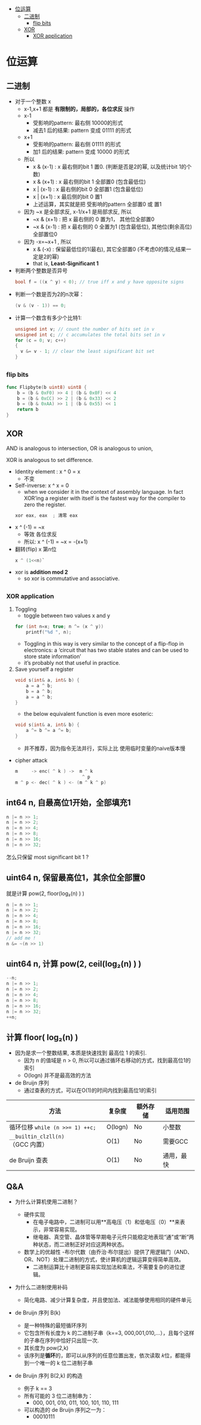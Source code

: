[](...menustart)

- [位运算](#c04f8667013a3097bf12e98e424a915b)
    - [二进制](#6168fb08fe64663a502a132c5589b73d)
        - [flip bits](#bf94eee92531fcf0a63c55eddb6a558c)
    - [XOR](#97675eb3f268048604dc5155511a2a4d)
        - [XOR application](#cc352fea6e400fa736030527056c3fc2)

[](...menuend)


<h2 id="c04f8667013a3097bf12e98e424a915b"></h2>

# 位运算


<h2 id="6168fb08fe64663a502a132c5589b73d"></h2>

## 二进制

- 对于一个整数 x
    - x-1,x+1 都是 **有限制的，局部的，各位求反** 操作
    - x-1
        - 受影响的pattern: 最右侧 10000的形式
        - 减去1 后的结果:  pattern 变成 01111 的形式
    - x+1
        - 受影响的pattern: 最右侧 01111 的形式
        - 加1 后的结果:  pattern 变成 10000 的形式
    - 所以
        - x & (x-1) : x 最右侧的bit 1 置0. (判断是否是2的幂, 以及统计bit 1的个数)
        - x & (x+1) : x 最右侧的bit 1 全部置0 (包含最低位)
        - x | (x-1) : x 最右侧的bit 0 全部置1 (包含最低位)
        - x | (x+1) : x 最后侧的bit 0 置1
        - 上述运算，其实就是把 受影响的pattern 全部置0 或 置1
    - 因为 ~x 是全部求反, x-1/x+1 是局部求反,   所以
        - ~x & (x+1) : 把 x 最右侧的 0 置为1， 其他位全部置0
        - ~x & (x-1) : 把 x 最右侧的 0 全置为1 (包含最低位), 其他位(剩余高位)全部置位0
    - 因为  -x=~x+1 , 所以
        - x & (-x) : 保留最低位的1(最右), 其它全部置0  (不考虑0的情况,结果一定是2的幂)
        - that is, **Least-Significant 1**
- 判断两个整数是否异号
    ```c
    bool f = ((x ^ y) < 0); // true iff x and y have opposite signs
    ```
- 判断一个数是否为2的n次幂：
    ```c
    (v & (v - 1)) == 0;
    ```
- 计算一个数含有多少个比特1:
    ```c
    unsigned int v; // count the number of bits set in v
    unsigned int c; // c accumulates the total bits set in v
    for (c = 0; v; c++)
    {
      v &= v - 1; // clear the least significant bit set
    }
    ```

<h2 id="bf94eee92531fcf0a63c55eddb6a558c"></h2>

### flip bits

```go
func Flipbyte(b uint8) uint8 {
    b = (b & 0xF0) >> 4 | (b & 0x0F) << 4
    b = (b & 0xCC) >> 2 | (b & 0x33) << 2
    b = (b & 0xAA) >> 1 | (b & 0x55) << 1
    return b
}
```

<h2 id="97675eb3f268048604dc5155511a2a4d"></h2>

## XOR

AND is analogous to intersection, OR is analogous to union,

XOR is analogous to set difference.

- Identity element : x ^ 0 = x
    - 不变
- Self-inverse: x ^ x = 0
    - when we consider it in the context of assembly language. In fact XOR’ing a register with itself is the fastest way for the compiler to zero the register.
    ```c
    xor eax, eax  ; 清零 eax
    ```
- x ^ (-1) = ~x
    - 等效 各位求反
    - 所以:  x ^ (-1) = ~x = -(x+1)
- 翻转(flip) x 第n位
    ```c
    x ^ (1<<n)`
    ```
- xor is **addition mod 2**
    - so xor is commutative and associative.

<h2 id="cc352fea6e400fa736030527056c3fc2"></h2>

### XOR application

1. Toggling 
    - toggle between two values x and y
    ```cpp
    for (int n=x; true; n ^= (x ^ y)) 
        printf("%d ", n);
    ```
    - Toggling in this way is very similar to the concept of a flip-flop in electronics: a ‘circuit that has two stable states and can be used to store state information’
    - it’s probably not that useful in practice. 
2. Save yourself a register
    ```cpp
    void s(int& a, int& b) {
        a = a ^ b;
        b = a ^ b;
        a = a ^ b;
    }
    ```
    -  the below equivalent function is even more esoteric:
    ```cpp
    void s(int& a, int& b) {
        a ^= b ^= a ^= b;
    }
    ```
    - 并不推荐，因为指令无法并行，实际上比 使用临时变量的naive版本慢
- cipher attack
    ```c
    m     -> enc( ^ k ) ->  m ^ k 
                             ^ p
    m ^ p <- dec( ^ k ) <- (m ^ k ^ p)
    ```

## int64 n, 自最高位1开始，全部填充1

```c
n |= n >> 1;
n |= n >> 2;
n |= n >> 4;
n |= n >> 8;
n |= n >> 16;
n |= n >> 32;
```

怎么只保留 most significant bit 1 ?

## uint64 n,   保留最高位1，其余位全部置0

就是计算 pow(2, floor(log₂(n) ) )

```c
n |= n >> 1;
n |= n >> 2;
n |= n >> 4;
n |= n >> 8;
n |= n >> 16;
n |= n >> 32;
// add me !
n &= ~(n >> 1)
```

## uint64 n,  计算 pow(2, ceil(log₂(n) ) )

```c
--n;
n |= n >> 1;
n |= n >> 2;
n |= n >> 4;
n |= n >> 8;
n |= n >> 16;
n |= n >> 32;
++n;
```


## 计算 floor( log₂(n) )

- 因为是求一个整数结果, 本质是快速找到 最高位 1 的索引.
    - 因为 n 的值域是 n > 0, 所以可以通过循环右移动的方式，找到最高位1的索引
    - O(logn) 并不是最高效的方法
- de Bruijn 序列
    - 通过查表的方式，可以在O(1)的时间内找到最高位1的索引


方法 | 复杂度 | 额外存储 | 适用范围
--- | --- | --- | ---
循环位移 `while (n >>= 1) ++c;` | O(logn) | No | 小整数
`__builtin_clzll(n)`（GCC 内置）| O(1) | No | 需要GCC
de Bruijn 查表 | O(1) | No |  通用，最快


## Q&A

- 为什么计算机使用二进制？
    - 硬件实现
        - 在电子电路中，二进制可以用**高电压（1）和低电压（0）**来表示，非常容易实现。
        - 继电器、真空管、晶体管等早期电子元件只能稳定地表现“通”或“断”两种状态，而二进制正好对应这两种状态。
    - 数学上的优越性
        -布尔代数（由乔治·布尔提出）提供了用逻辑门（AND、OR、NOT）处理二进制的方式，使计算机的逻辑运算变得简单高效。
        - 二进制运算比十进制更容易实现加法和乘法，不需要复杂的进位逻辑。
- 为什么二进制使用补码
    - 简化电路、减少计算复杂度，并且使加法、减法能够使用相同的硬件单元


- de Bruijn 序列 B(k)
    - 是一种特殊的最短循环序列
    - 它包含所有长度为 k 的二进制子串（k==3, 000,001,010,...），且每个这样的子串在序列中恰好只出现一次.
    - 其长度为 pow(2,k)
    - 该序列是**循环**的，即可以从序列的任意位置出发，依次读取 𝑘位，都能得到一个唯一的 k 位二进制子串
- de Bruijn 序列 B(2,k) 的构造
    - 例子 k == 3
    - 所有可能的 3 位二进制串为：
        - 000, 001, 010, 011, 100, 101, 110, 111
    - 可以构造的 de Bruijn 序列之一为：
        - 00010111

